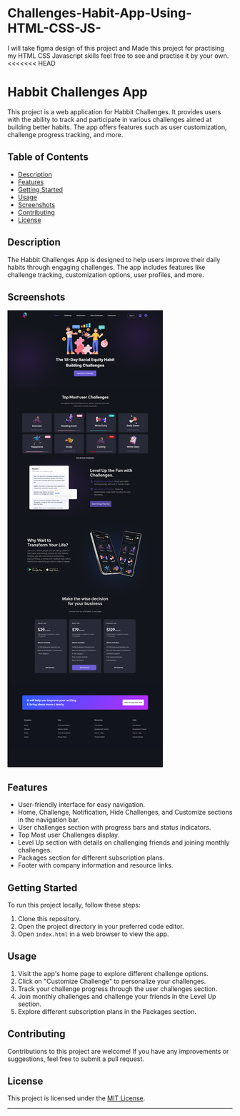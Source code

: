 # Challenges-Habit-App-Using-HTML-CSS-JS-
I will take figma design of this project and Made this project for practising my HTML CSS  Javascript skills feel free to see and practise it by your own.
<<<<<<< HEAD
# Habbit Challenges App

This project is a web application for Habbit Challenges. It provides users with the ability to track and participate in various challenges aimed at building better habits. The app offers features such as user customization, challenge progress tracking, and more.

## Table of Contents

- [Description](#description)
- [Features](#features)
- [Getting Started](#getting-started)
- [Usage](#usage)
- [Screenshots](#screenshots)
- [Contributing](#contributing)
- [License](#license)

## Description

The Habbit Challenges App is designed to help users improve their daily habits through engaging challenges. The app includes features like challenge tracking, customization options, user profiles, and more.

## Screenshots
![Design preview for the Main Landing Page of Habit Challenges Website](./images/LandingMainPage.png)

## Features

- User-friendly interface for easy navigation.
- Home, Challenge, Notification, Hide Challenges, and Customize sections in the navigation bar.
- User challenges section with progress bars and status indicators.
- Top Most user Challenges display.
- Level Up section with details on challenging friends and joining monthly challenges.
- Packages section for different subscription plans.
- Footer with company information and resource links.

## Getting Started

To run this project locally, follow these steps:

1. Clone this repository.
2. Open the project directory in your preferred code editor.
3. Open `index.html` in a web browser to view the app.

## Usage

1. Visit the app's home page to explore different challenge options.
2. Click on "Customize Challenge" to personalize your challenges.
3. Track your challenge progress through the user challenges section.
4. Join monthly challenges and challenge your friends in the Level Up section.
5. Explore different subscription plans in the Packages section.



## Contributing

Contributions to this project are welcome! If you have any improvements or suggestions, feel free to submit a pull request.

## License

This project is licensed under the [MIT License](LICENSE).

---
